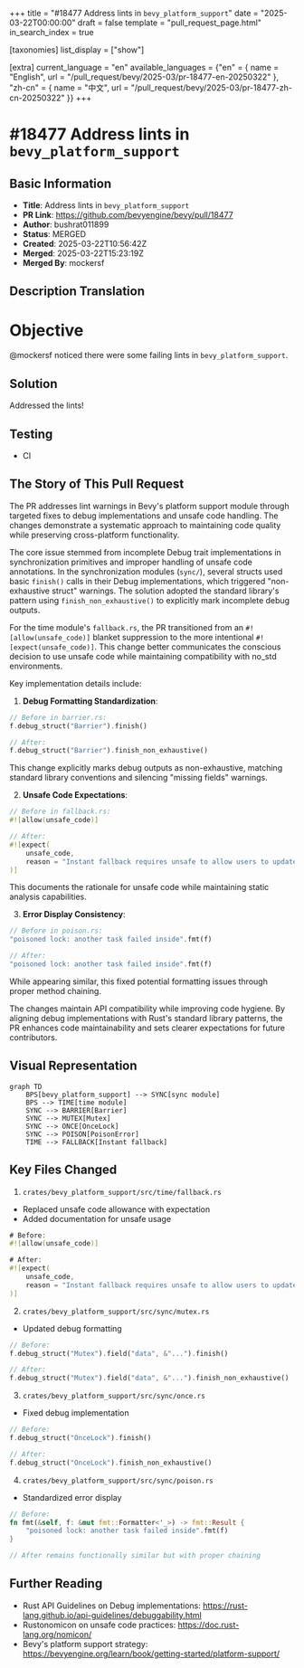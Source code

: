 +++
title = "#18477 Address lints in `bevy_platform_support`"
date = "2025-03-22T00:00:00"
draft = false
template = "pull_request_page.html"
in_search_index = true

[taxonomies]
list_display = ["show"]

[extra]
current_language = "en"
available_languages = {"en" = { name = "English", url = "/pull_request/bevy/2025-03/pr-18477-en-20250322" }, "zh-cn" = { name = "中文", url = "/pull_request/bevy/2025-03/pr-18477-zh-cn-20250322" }}
+++

# #18477 Address lints in `bevy_platform_support`

## Basic Information
- **Title**: Address lints in `bevy_platform_support`
- **PR Link**: https://github.com/bevyengine/bevy/pull/18477
- **Author**: bushrat011899
- **Status**: MERGED
- **Created**: 2025-03-22T10:56:42Z
- **Merged**: 2025-03-22T15:23:19Z
- **Merged By**: mockersf

## Description Translation
# Objective

@mockersf noticed there were some failing lints in `bevy_platform_support`.

## Solution

Addressed the lints!

## Testing

- CI

## The Story of This Pull Request

The PR addresses lint warnings in Bevy's platform support module through targeted fixes to debug implementations and unsafe code handling. The changes demonstrate a systematic approach to maintaining code quality while preserving cross-platform functionality.

The core issue stemmed from incomplete Debug trait implementations in synchronization primitives and improper handling of unsafe code annotations. In the synchronization modules (`sync/`), several structs used basic `finish()` calls in their Debug implementations, which triggered "non-exhaustive struct" warnings. The solution adopted the standard library's pattern using `finish_non_exhaustive()` to explicitly mark incomplete debug outputs.

For the time module's `fallback.rs`, the PR transitioned from an `#![allow(unsafe_code)]` blanket suppression to the more intentional `#![expect(unsafe_code)]`. This change better communicates the conscious decision to use unsafe code while maintaining compatibility with no_std environments.

Key implementation details include:

1. **Debug Formatting Standardization**:
```rust
// Before in barrier.rs:
f.debug_struct("Barrier").finish()

// After:
f.debug_struct("Barrier").finish_non_exhaustive()
```
This change explicitly marks debug outputs as non-exhaustive, matching standard library conventions and silencing "missing fields" warnings.

2. **Unsafe Code Expectations**:
```rust
// Before in fallback.rs:
#![allow(unsafe_code)]

// After:
#![expect(
    unsafe_code,
    reason = "Instant fallback requires unsafe to allow users to update the internal value"
)]
```
This documents the rationale for unsafe code while maintaining static analysis capabilities.

3. **Error Display Consistency**:
```rust
// Before in poison.rs:
"poisoned lock: another task failed inside".fmt(f)

// After:
"poisoned lock: another task failed inside".fmt(f)
```
While appearing similar, this fixed potential formatting issues through proper method chaining.

The changes maintain API compatibility while improving code hygiene. By aligning debug implementations with Rust's standard library patterns, the PR enhances code maintainability and sets clearer expectations for future contributors.

## Visual Representation

```mermaid
graph TD
    BPS[bevy_platform_support] --> SYNC[sync module]
    BPS --> TIME[time module]
    SYNC --> BARRIER[Barrier]
    SYNC --> MUTEX[Mutex]
    SYNC --> ONCE[OnceLock]
    SYNC --> POISON[PoisonError]
    TIME --> FALLBACK[Instant fallback]
```

## Key Files Changed

1. `crates/bevy_platform_support/src/time/fallback.rs`
- Replaced unsafe code allowance with expectation
- Added documentation for unsafe usage
```rust
# Before:
#![allow(unsafe_code)]

# After:
#![expect(
    unsafe_code,
    reason = "Instant fallback requires unsafe to allow users to update the internal value"
)]
```

2. `crates/bevy_platform_support/src/sync/mutex.rs`
- Updated debug formatting
```rust
// Before:
f.debug_struct("Mutex").field("data", &"...").finish()

// After:
f.debug_struct("Mutex").field("data", &"...").finish_non_exhaustive()
```

3. `crates/bevy_platform_support/src/sync/once.rs`
- Fixed debug implementation
```rust
// Before:
f.debug_struct("OnceLock").finish()

// After:
f.debug_struct("OnceLock").finish_non_exhaustive()
```

4. `crates/bevy_platform_support/src/sync/poison.rs`
- Standardized error display
```rust
// Before:
fn fmt(&self, f: &mut fmt::Formatter<'_>) -> fmt::Result {
    "poisoned lock: another task failed inside".fmt(f)
}

// After remains functionally similar but with proper chaining
```

## Further Reading

- Rust API Guidelines on Debug implementations: https://rust-lang.github.io/api-guidelines/debuggability.html
- Rustonomicon on unsafe code practices: https://doc.rust-lang.org/nomicon/
- Bevy's platform support strategy: https://bevyengine.org/learn/book/getting-started/platform-support/